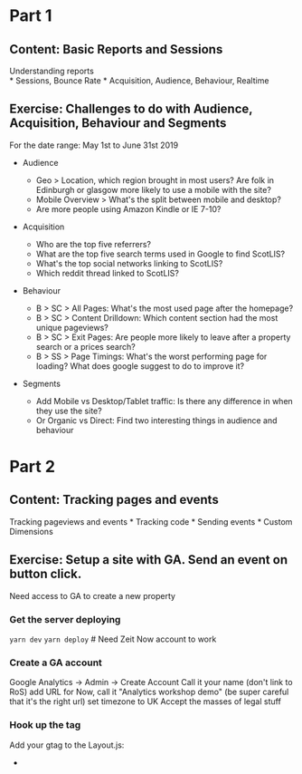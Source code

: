 # Part 1

## Content: Basic Reports and Sessions

Understanding reports    
    * Sessions, Bounce Rate
    * Acquisition, Audience, Behaviour, Realtime

## Exercise: Challenges to do with Audience, Acquisition, Behaviour and Segments

For the date range: May 1st to June 31st 2019

* Audience
  * Geo > Location, which region brought in most users? Are folk in Edinburgh or glasgow more likely to use a mobile with the site?
  * Mobile Overview > What's the split between mobile and desktop?
  * Are more people using Amazon Kindle or IE 7-10?

* Acquisition
  * Who are the top five referrers?
  * What are the top five search terms used in Google to find ScotLIS?
  * What's the top social networks linking to ScotLIS?
  * Which reddit thread linked to ScotLIS?

* Behaviour
  * B > SC > All Pages: What's the most used page after the homepage?
  * B > SC > Content Drilldown: Which content section had the most unique pageviews?
  * B > SC > Exit Pages: Are people more likely to leave after a property search or a prices search?
  * B > SS > Page Timings: What's the worst performing page for loading? What does google suggest to do to improve it?

* Segments
  * Add Mobile vs Desktop/Tablet traffic: Is there any difference in when they use the site?
  * Or Organic vs Direct: Find two interesting things in audience and behaviour


# Part 2

## Content: Tracking pages and events

Tracking pageviews and events
    * Tracking code
    * Sending events
    * Custom Dimensions

## Exercise: Setup a site with GA. Send an event on button click.

Need access to GA to create a new property

### Get the server deploying

`yarn dev`
`yarn deploy` # Need Zeit Now account to work

### Create a GA account

Google Analytics -> Admin -> Create Account
Call it your name
(don't link to RoS)
add URL for Now, call it "Analytics workshop demo" (be super careful that it's the right url)
set timezone to UK
Accept the masses of legal stuff

### Hook up the tag

Add your gtag to the Layout.js:
 * <script dangerouslySetInnerHTML
 * Or use a package to do it
Deploy
See the "Real Time" reports. Others won't work until tomorrow.

### Send an event when the user clicks on something

https://developers.google.com/analytics/devguides/collection/gtagjs/events
Add onto the 'About' page when someone clicks 'sign up' to mailing list

# Part 3

## Content: Views, Accounts and Properties

View
    * (Organisation), Account, Property, View
    * View best practices and filters

## Exercise: Create three views (master, raw test)

Add bonus view for mobile only traffic

* Rename "All Web Site Data" to "Raw Data" (you need to reload to see this change)
* Go to "View settings" and choose "copy view", name is Master (make sure removal of bot traffic is included)
* Add a lowercase filter to the Master View (Admin >> View >> Filters)
* Add an ip exclude to the Master View 194.34.* on IP Address (custom filter, predefined don't work with ranges)
* Have a look at the ScotLIS filters on the Master view.

# Part 4

## Content: Goals. Macro and Micro

Setting up goals
    * Macro vs Micro
    * Goal Funnels
    * GA destination goals

## Exercise: Create destination goal and funnel for your site



# Part 5

## Content: Experiments and Statistics

A/B testing
    * Statistics science

## Exercise: Design an experiment and figure out how you can measure it


# Part 6

## Content: Google Optimize

A/B testing
    * Google Optimize

## Exercise: Create A/B test for your site


# Stuff

https://developers.google.com/optimize/devguides/experiments

New app - next.js?
New ga account
setup goal of getting to buy page
Landing -> product -> purchase
Add cypress test to go through and drop off (add randomness to achieving goal)
setup variant in Google Optimizer
create variant which is better in app (plus randomizer)

Good link:
https://www.slideshare.net/MasterCertifiedTrainers/map-it-using-the-4-cs-to-design-and-deliver-great-training-8962691
